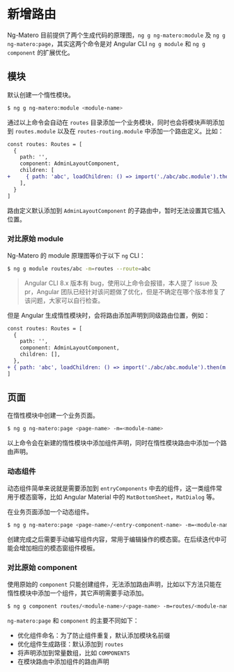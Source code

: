 # 新增路由

Ng-Matero 目前提供了两个生成代码的原理图，`ng g ng-matero:module` 及 `ng g ng-matero:page`，其实这两个命令是对 Angular CLI `ng g module` 和 `ng g component` 的扩展优化。

## 模块

默认创建一个惰性模块。

```bash
$ ng g ng-matero:module <module-name>
```

通过以上命令会自动在 `routes` 目录添加一个业务模块，同时也会将模块声明添加到 `routes.module` 以及在 `routes-routing.module` 中添加一个路由定义。比如：

```diff
const routes: Routes = [
  {
    path: '',
    component: AdminLayoutComponent,
    children: [
+     { path: 'abc', loadChildren: () => import('./abc/abc.module').then(m => m.AbcModule) },
    ],
  }
]
```

路由定义默认添加到 `AdminLayoutComponent` 的子路由中，暂时无法设置其它插入位置。

### 对比原始 module

Ng-Matero 的 module 原理图等价于以下 `ng` CLI：

```bash
$ ng g module routes/abc -m=routes --route=abc
```

> Angular CLI 8.x 版本有 bug，使用以上命令会报错，本人提了 issue 及 pr，Angular 团队已经针对该问题做了优化，但是不确定在哪个版本修复了该问题，大家可以自行检查。

但是 Angular 生成惰性模块时，会将路由添加声明到同级路由位置，例如：

```diff
const routes: Routes = [
  {
    path: '',
    component: AdminLayoutComponent,
    children: [],
  },
+ { path: 'abc', loadChildren: () => import('./abc/abc.module').then(m => m.AbcModule) },
]
```

## 页面

在惰性模块中创建一个业务页面。

```bash
$ ng g ng-matero:page <page-name> -m=<module-name>
```

以上命令会在新建的惰性模块中添加组件声明，同时在惰性模块路由中添加一个路由声明。

### 动态组件

动态组件简单来说就是需要添加到 `entryComponents` 中去的组件，这一类组件常用于模态窗等，比如 Angular Material 中的 `MatBottomSheet`，`MatDialog` 等。

在业务页面添加一个动态组件。

```bash
$ ng g ng-matero:page <page-name>/<entry-component-name> -m=<module-name> -e=true
```

创建完成之后需要手动编写组件内容，常用于编辑操作的模态窗。在后续迭代中可能会增加相应的模态窗组件模板。

### 对比原始 component

使用原始的 `component` 只能创建组件，无法添加路由声明，比如以下方法只能在惰性模块中添加一个组件，其它声明需要手动添加。

```bash
$ ng g component routes/<module-name>/<page-name> -m=routes/<module-name>
```

`ng-matero:page` 和 `component` 的主要不同如下：

* 优化组件命名：为了防止组件重复，默认添加模块名前缀
* 优化组件生成路径：默认添加到 `routes`
* 将声明添加到常量数组，比如 `COMPONENTS`
* 在模块路由中添加组件的路由声明

